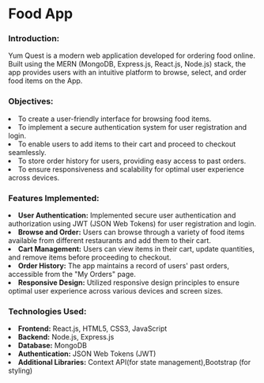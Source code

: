 <h1>Food App</h1>

<h3>Introduction:</h3>

Yum Quest is a modern web application developed for ordering food online.<br>
Built using the MERN (MongoDB, Express.js, React.js, Node.js) stack, the app provides users with an intuitive platform to browse, select, and order food items on the App.

<h3>Objectives:</h3>

<li>To create a user-friendly interface for browsing food items.</li>
<li>To implement a secure authentication system for user registration and login.</li>
<li>To enable users to add items to their cart and proceed to checkout seamlessly.</li>
<li>To store order history for users, providing easy access to past orders.</li>
<li>To ensure responsiveness and scalability for optimal user experience across devices.</li>

<h3>Features Implemented:</h3>

<li><strong>User Authentication:</strong> Implemented secure user authentication and authorization using JWT (JSON Web Tokens) for user registration and login.</li>
<li><strong>Browse and Order:</strong> Users can browse through a variety of food items available from different restaurants and add them to their cart.</li>
<li><strong>Cart Management:</strong> Users can view items in their cart, update quantities, and remove items before proceeding to checkout.</li>
<li><strong>Order History:</strong> The app maintains a record of users' past orders, accessible from the "My Orders" page.</li>
<li><strong>Responsive Design:</strong> Utilized responsive design principles to ensure optimal user experience across various devices and screen sizes.</li>

<h3>Technologies Used:</h3>
 
<li><strong>Frontend:</strong> React.js, HTML5, CSS3, JavaScript</li>
<li><strong>Backend:</strong> Node.js, Express.js</li>
<li><strong>Database:</strong> MongoDB</li>
<li><strong>Authentication:</strong> JSON Web Tokens (JWT)</li>
<li><strong>Additional Libraries:</strong> Context API(for state management),Bootstrap (for styling)</li>
